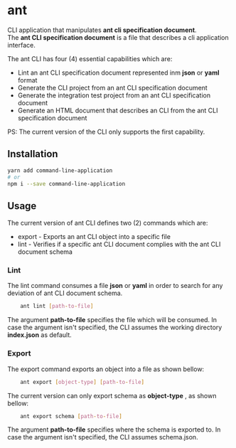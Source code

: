 # ant

CLI application that manipulates **ant cli specification document**. 
<br/>The **ant CLI specification document** is a file that describes a cli application interface.

The ant CLI has four (4) essential capabilities which are:
- Lint an ant CLI specification document represented inm **json** or **yaml** format
- Generate the CLI project from an ant CLI specification document
- Generate the integration test project from an ant CLI specification document
- Generate an HTML document that describes an CLI from the ant CLI specification document

PS: The current version of the CLI only supports the first capability.

## Installation

```sh
yarn add command-line-application
# or
npm i --save command-line-application
```

## Usage
The current version of ant CLI defines two (2) commands which are:
- export - Exports an ant CLI object into a specific file
- lint - Verifies if a specific ant CLI document complies with the ant CLI document schema

### Lint 
The lint command consumes a file **json** or **yaml** in order to search for any deviation of ant CLI document schema.
```sh
    ant lint [path-to-file]
```
The argument **path-to-file** specifies the file which will be consumed. In case the argument isn't specified, the CLI assumes the working directory **index.json** as default.

### Export
The export command exports an object into a file as shown bellow:

```sh
    ant export [object-type] [path-to-file]
```

The current version can only export schema as **object-type** , as shown bellow:
```sh
    ant export schema [path-to-file]
```
The argument **path-to-file** specifies where the schema is exported to. In case the argument isn't specified, the CLI assumes schema.json.

